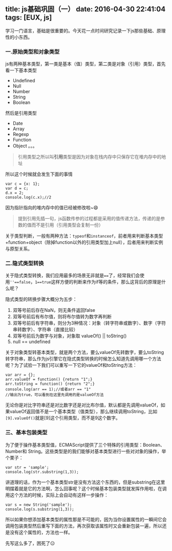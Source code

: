 title: js基础巩固（一）
date: 2016-04-30 22:41:04
tags: [EUX, js]
---

学习一门语言，基础是很重要的。今天花一点时间研究记录一下js那些基础、原理性的小东西。

### 一.原始类型和对象类型

js有两种基本类型，第一类是基本（值）类型，第二类是对象（引用）类型，首先看一下基本类型

- Undefined
- Null
- Number
- String
- Boolean

然后是引用类型

- Date
- Array
- Regexp
- Function
- Object
。。。

>引用类型之所以叫**引用**类型是因为对象在栈内存中只保存它在堆内存中的地址

<!-- more -->

所以这个时候就会发生下面的事情

	var c = {x: 1};
	var d = c;
	d.x = 2;
	console.log(c.x);//2

因为指针指向的堆内存中的值已经被修改啦~😄

>提到引用先插一句，js函数传参的过程都是采用的值传递方法，传递的是参数的值而不是引用（引用类型会复制一份）

关于类型判断，一般有两种方法：`typeof`和`instanceof`，前者用来判断基本类型+function+object（除掉function以外的引用类型加上null），后者用来判断实例与原型关系。

### 二.隐式类型转换

关于隐式类型转换，我们应用最多的场景无非就是`==`了，经常我们会使用`''==false`，`1==true`这样方便的判断来作为if等的条件，那么这背后的原理是什么呢？

隐式类型的转换步骤大概分为五步：

1. 双等号前后存在NaN，则无条件返回false
2. 双等号前后有布尔值，则将布尔值转为数字再判断
3. 双等号前后有字符串，则分为3种情况：对象（转字符串或数字）、数字（字符串转数字）、字符串（直接比较）
4. 双等号前后为数字与对象，对象取 valueOf() || toString()
5. null == undefined

关于对象类型转基本类型，就是两个方法，要么valueOf先转数字，要么toString转字符串，那么作为js引擎它在隐式类型转换的时候怎么知道先调用哪一个方法呢？为了试验一下我们可以重写一下它的valueOf和toString方法：

	var arr = {};
	arr.valueOf = function() {return "1";}
	arr.toString = function() {return "2";}
	console.log(arr == 1);//或者arr == "1"
	//输出为true，可以看到在这里先调用的是valueOf方法

无论你是对比字符串还是对比数字还是对比布尔值，默认都是先调用valueOf，如果valueOf返回值不是一个基本类型（值类型），那么继续调用toString，比如`[9].valueOf()`就是[9]这个引用类型，而不是9这个数字。

### 三、基本包装类型

为了便于操作基本类型值，ECMAScript提供了三个特殊的引用类型：Boolean、Number和 String。这些类型是的我们能够对基本类型进行一些对对象的操作，举个栗子：

	var str = 'sample';
	console.log(str.substring(1,3));

讲道理的话，作为一个基本类型str是没有方法这个东西的，但是substring在这里明摆着就是它的方法啊，怎么回事呢？这个时候基本包装类型就发挥作用啦，在调用这个方法的时候，实际上会自动有这样一步操作：

	var s = new String('sample');
	console.log(s.substring(1,3));

所以如果你想添加基本类型的属性那是不可能的，因为当你设置属性的一瞬间它会调用包装类型然后重写下面的方法，再次获取该属性时又会重新包装一遍，所以还是没有这个属性的，方法也一样。

先写这么多了，困死了😑